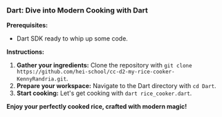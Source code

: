 ### Dart: Dive into Modern Cooking with Dart

**Prerequisites:**

* Dart SDK ready to whip up some code.

**Instructions:**

1. **Gather your ingredients:** Clone the repository with `git clone https://github.com/hei-school/cc-d2-my-rice-cooker-KennyRandria.git`.
2. **Prepare your workspace:** Navigate to the Dart directory with `cd Dart`.
3. **Start cooking:** Let's get cooking with `dart rice_cooker.dart`.

**Enjoy your perfectly cooked rice, crafted with modern magic!**
